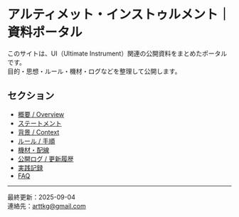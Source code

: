# アルティメット・インストゥルメント｜資料ポータル

このサイトは、UI（Ultimate Instrument）関連の公開資料をまとめたポータルです。  
目的・思想・ルール・機材・ログなどを整理して公開します。

## セクション
- [概要 / Overview](docs/overview.md)
- [ステートメント](docs/statement.md)
- [背景 / Context](docs/context.md)  
- [ルール / 手順](docs/rules.md)
- [機材・配線](docs/hardware.md)
- [公開ログ / 更新履歴](docs/logs.md)
- [実践記録](docs/practice/index.md)
- [FAQ](docs/faq.md)

---

最終更新：2025-09-04  
連絡先：arttkg@gmail.com

